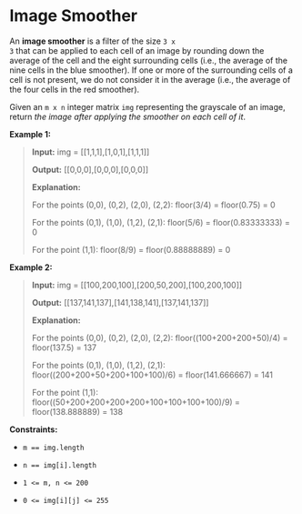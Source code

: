 # Image Smoother

An **image smoother** is a filter of the size <code>3 x 3</code> that can be applied to each cell of an image by rounding down the average of the cell and the eight surrounding cells (i.e., the average of the nine cells in the blue smoother). If one or more of the surrounding cells of a cell is not present, we do not consider it in the average (i.e., the average of the four cells in the red smoother).

Given an <code>m x n</code> integer matrix <code>img</code> representing the grayscale of an image, return *the image after applying the smoother on each cell of it*.


**Example 1:**
>
> **Input:** img = [[1,1,1],[1,0,1],[1,1,1]]
>
> **Output:** [[0,0,0],[0,0,0],[0,0,0]]
>
> **Explanation:**
>
> For the points (0,0), (0,2), (2,0), (2,2): floor(3/4) = floor(0.75) = 0
>
> For the points (0,1), (1,0), (1,2), (2,1): floor(5/6) = floor(0.83333333) = 0
>
> For the point (1,1): floor(8/9) = floor(0.88888889) = 0

**Example 2:**
>
> **Input:** img = [[100,200,100],[200,50,200],[100,200,100]]
>
> **Output:** [[137,141,137],[141,138,141],[137,141,137]]
>
> **Explanation:**
>
> For the points (0,0), (0,2), (2,0), (2,2): floor((100+200+200+50)/4) = floor(137.5) = 137
>
> For the points (0,1), (1,0), (1,2), (2,1): floor((200+200+50+200+100+100)/6) = floor(141.666667) = 141
>
> For the point (1,1): floor((50+200+200+200+200+100+100+100+100)/9) = floor(138.888889) = 138


**Constraints:**

- <code>m == img.length</code>

- <code>n == img[i].length</code>

- <code>1 &lt;= m, n &lt;= 200</code>

- <code>0 &lt;= img[i][j] &lt;= 255</code>
